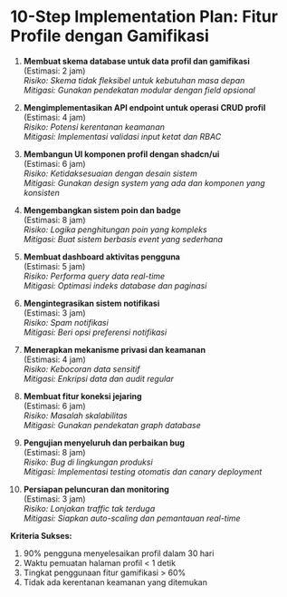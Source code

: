 # 10-Step Implementation Plan: Fitur Profile dengan Gamifikasi

1. **Membuat skema database untuk data profil dan gamifikasi**  
   (Estimasi: 2 jam)  
   *Risiko: Skema tidak fleksibel untuk kebutuhan masa depan*  
   *Mitigasi: Gunakan pendekatan modular dengan field opsional*

2. **Mengimplementasikan API endpoint untuk operasi CRUD profil**  
   (Estimasi: 4 jam)  
   *Risiko: Potensi kerentanan keamanan*  
   *Mitigasi: Implementasi validasi input ketat dan RBAC*

3. **Membangun UI komponen profil dengan shadcn/ui**  
   (Estimasi: 6 jam)  
   *Risiko: Ketidaksesuaian dengan desain sistem*  
   *Mitigasi: Gunakan design system yang ada dan komponen yang konsisten*

4. **Mengembangkan sistem poin dan badge**  
   (Estimasi: 8 jam)  
   *Risiko: Logika penghitungan poin yang kompleks*  
   *Mitigasi: Buat sistem berbasis event yang sederhana*

5. **Membuat dashboard aktivitas pengguna**  
   (Estimasi: 5 jam)  
   *Risiko: Performa query data real-time*  
   *Mitigasi: Optimasi indeks database dan paginasi*

6. **Mengintegrasikan sistem notifikasi**  
   (Estimasi: 3 jam)  
   *Risiko: Spam notifikasi*  
   *Mitigasi: Beri opsi preferensi notifikasi*

7. **Menerapkan mekanisme privasi dan keamanan**  
   (Estimasi: 4 jam)  
   *Risiko: Kebocoran data sensitif*  
   *Mitigasi: Enkripsi data dan audit regular*

8. **Membuat fitur koneksi jejaring**  
   (Estimasi: 6 jam)  
   *Risiko: Masalah skalabilitas*  
   *Mitigasi: Gunakan pendekatan graph database*

9. **Pengujian menyeluruh dan perbaikan bug**  
   (Estimasi: 8 jam)  
   *Risiko: Bug di lingkungan produksi*  
   *Mitigasi: Implementasi testing otomatis dan canary deployment*

10. **Persiapan peluncuran dan monitoring**  
    (Estimasi: 3 jam)  
    *Risiko: Lonjakan traffic tak terduga*  
    *Mitigasi: Siapkan auto-scaling dan pemantauan real-time*

**Kriteria Sukses:**
1. 90% pengguna menyelesaikan profil dalam 30 hari
2. Waktu pemuatan halaman profil < 1 detik
3. Tingkat penggunaan fitur gamifikasi > 60%
4. Tidak ada kerentanan keamanan yang ditemukan
